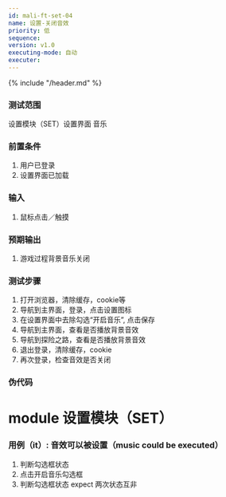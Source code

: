 ```yaml
---
id: mali-ft-set-04
name: 设置-关闭音效
priority: 低
sequence: 
version: v1.0
executing-mode: 自动
executer: 
---
```


{% include "/header.md" %}

### 测试范围
  设置模块（SET）设置界面 音乐
  
### 前置条件
1. 用户已登录
2. 设置界面已加载

### 输入
1. 鼠标点击／触摸

### 预期输出
1. 游戏过程背景音乐关闭

### 测试步骤
1. 打开浏览器，清除缓存，cookie等
2. 导航到主界面，登录，点击设置图标
3. 在设置界面中去除勾选“开启音乐”, 点击保存
4. 导航到主界面，查看是否播放背景音效
5. 导航到探险之路，查看是否播放背景音效
6. 退出登录，清除缓存，cookie
7. 再次登录，检查音效是否关闭


### 伪代码
# module 设置模块（SET）


### 用例（it）: 音效可以被设置（music could be executed）
1. 判断勾选框状态
2. 点击开启音乐勾选框
3. 判断勾选框状态
expect 两次状态互非  
```